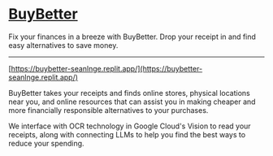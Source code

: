 # [BuyBetter](https://buybetter-seanlnge.replit.app/)
Fix your finances in a breeze with BuyBetter. Drop your receipt in and find easy alternatives to save money.
***
[https://buybetter-seanlnge.replit.app/](https://buybetter-seanlnge.replit.app/)

BuyBetter takes your receipts and finds online stores, physical locations near you, and online resources that can assist you in making cheaper and more financially responsible alternatives to your purchases.

We interface with OCR technology in Google Cloud's Vision to read your receipts, along with connecting LLMs to help you find the best ways to reduce your spending.
